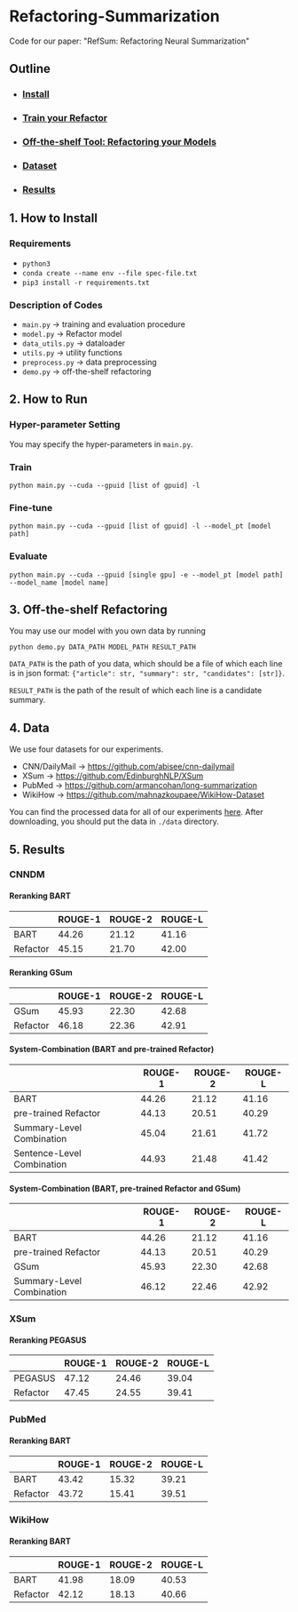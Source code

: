 # Refactoring-Summarization
Code for our paper:
"RefSum: Refactoring Neural Summarization"

## Outline
* ### [Install](https://github.com/annonnlp/Refactoring-Summarization#how-to-install)
* ### [Train your Refactor](https://github.com/annonnlp/Refactoring-Summarization#how-to-run)
* ### [Off-the-shelf Tool: Refactoring your Models](https://github.com/annonnlp/Refactoring-Summarization#off-the-shelf-refactoring)
* ### [Dataset](https://github.com/annonnlp/Refactoring-Summarization#data)
* ### [Results](https://github.com/annonnlp/Refactoring-Summarization#results)




## 1. How to Install

### Requirements
- `python3`
- `conda create --name env --file spec-file.txt`
- `pip3 install -r requirements.txt`

### Description of Codes
- `main.py` -> training and evaluation procedure
- `model.py` -> Refactor model
- `data_utils.py` -> dataloader
- `utils.py` -> utility functions
- `preprocess.py` -> data preprocessing
- `demo.py` -> off-the-shelf refactoring


## 2. How to Run

### Hyper-parameter Setting
You may specify the hyper-parameters in `main.py`.
### Train
```
python main.py --cuda --gpuid [list of gpuid] -l
```
### Fine-tune
```
python main.py --cuda --gpuid [list of gpuid] -l --model_pt [model path]
```
### Evaluate
```
python main.py --cuda --gpuid [single gpu] -e --model_pt [model path] --model_name [model name]
```



## 3. Off-the-shelf Refactoring
You may use our model with you own data by running
```
python demo.py DATA_PATH MODEL_PATH RESULT_PATH
```
`DATA_PATH` is the path of you data, which should be a file of which each line is in json format: `{"article": str, "summary": str, "candidates": [str]}`. 

`RESULT_PATH` is the path of the result of which each line is a candidate summary.

## 4. Data
We use four datasets for our experiments.

- CNN/DailyMail -> https://github.com/abisee/cnn-dailymail
- XSum -> https://github.com/EdinburghNLP/XSum
- PubMed -> https://github.com/armancohan/long-summarization
- WikiHow -> https://github.com/mahnazkoupaee/WikiHow-Dataset

You can find the processed data for all of our experiments [here](https://drive.google.com/drive/folders/1QvlxYVyEN1tGzzzNrfAcNIui56qdhezL?usp=sharing). After downloading, you should put the data in `./data` directory.

## 5. Results


### CNNDM
#### Reranking BART
|          | ROUGE-1 | ROUGE-2 | ROUGE-L |
|----------|---------|---------|---------|
| BART     | 44.26   | 21.12   | 41.16   |
| Refactor | 45.15   | 21.70   | 42.00   |

#### Reranking GSum
|          | ROUGE-1 | ROUGE-2 | ROUGE-L |
|----------|---------|---------|---------|
| GSum     | 45.93   | 22.30   | 42.68   |
| Refactor | 46.18   | 22.36   | 42.91   |

#### System-Combination (BART and pre-trained Refactor)
|                            | ROUGE-1 | ROUGE-2 | ROUGE-L |
|----------------------------|---------|---------|---------|
| BART                       | 44.26   | 21.12   | 41.16   |
| pre-trained Refactor       | 44.13   | 20.51   | 40.29   |
| Summary-Level Combination  | 45.04   | 21.61   | 41.72   |
| Sentence-Level Combination | 44.93   | 21.48   | 41.42   |

#### System-Combination (BART, pre-trained Refactor and GSum)
|                            | ROUGE-1 | ROUGE-2 | ROUGE-L |
|----------------------------|---------|---------|---------|
| BART                       | 44.26   | 21.12   | 41.16   |
| pre-trained Refactor       | 44.13   | 20.51   | 40.29   |
| GSum                       | 45.93   | 22.30   | 42.68   |
| Summary-Level Combination  | 46.12   | 22.46   | 42.92   |

### XSum
#### Reranking PEGASUS
|          | ROUGE-1 | ROUGE-2 | ROUGE-L |
|----------|---------|---------|---------|
| PEGASUS  | 47.12   | 24.46   | 39.04   |
| Refactor | 47.45   | 24.55   | 39.41   |

### PubMed
#### Reranking BART
|          | ROUGE-1 | ROUGE-2 | ROUGE-L |
|----------|---------|---------|---------|
| BART     | 43.42   | 15.32   | 39.21   |
| Refactor | 43.72   | 15.41   | 39.51   |

### WikiHow
#### Reranking BART
|          | ROUGE-1 | ROUGE-2 | ROUGE-L |
|----------|---------|---------|---------|
| BART     | 41.98   | 18.09   | 40.53   |
| Refactor | 42.12   | 18.13   | 40.66   |




